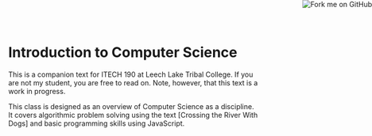 <a href="https://github.com/SirYancy/ITECH190-Intro-to-CS"><img style="position: absolute; top: 0; right: 0; border: 0;" src="https://camo.githubusercontent.com/365986a132ccd6a44c23a9169022c0b5c890c387/68747470733a2f2f73332e616d617a6f6e6177732e636f6d2f6769746875622f726962626f6e732f666f726b6d655f72696768745f7265645f6161303030302e706e67" alt="Fork me on GitHub" data-canonical-src="https://s3.amazonaws.com/github/ribbons/forkme_right_red_aa0000.png"></a>


# Introduction to Computer Science

This is a companion text for ITECH 190 at Leech Lake Tribal College. If you are not my student, you are free to read on. Note, however, that this text is a work in progress. 

This class is designed as an overview of Computer Science as a discipline. It covers algorithmic problem solving using the text [Crossing the River With Dogs] and basic programming skills using JavaScript.


